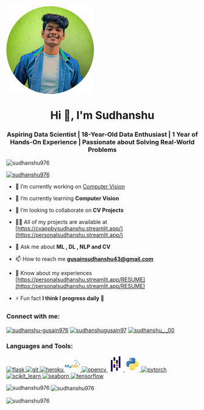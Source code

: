 <img align="center" src="pic.png" />



<h1 align="center">Hi 👋, I'm Sudhanshu</h1>
<h3 align="center">Aspiring Data Scientist | 18-Year-Old Data Enthusiast | 1 Year of Hands-On Experience | Passionate about Solving Real-World Problems</h3>

<p align="left"> <img src="https://komarev.com/ghpvc/?username=sudhanshu976&label=Profile%20views&color=0e75b6&style=flat" alt="sudhanshu976" /> </p>

<p align="left"> <a href="https://github.com/ryo-ma/github-profile-trophy"><img src="https://github-profile-trophy.vercel.app/?username=sudhanshu976" alt="sudhanshu976" /></a> </p>

- 🔭 I’m currently working on [Computer Vision](https://cvappbysudhanshu.streamlit.app/)

- 🌱 I’m currently learning **Computer Vision**

- 👯 I’m looking to collaborate on **CV Projects**

- 👨‍💻 All of my projects are available at [https://cvappbysudhanshu.streamlit.app/](https://personalsudhanshu.streamlit.app/)

- 💬 Ask me about **ML , DL , NLP and CV**

- 📫 How to reach me **gusainsudhanshu43@gmail.com**

- 📄 Know about my experiences [https://personalsudhanshu.streamlit.app/RESUME](https://personalsudhanshu.streamlit.app/RESUME)

- ⚡ Fun fact **I think I progress daily 🙎**

<h3 align="left">Connect with me:</h3>
<p align="left">
<a href="https://linkedin.com/in/sudhanshu-gusain976" target="blank"><img align="center" src="https://raw.githubusercontent.com/rahuldkjain/github-profile-readme-generator/master/src/images/icons/Social/linked-in-alt.svg" alt="sudhanshu-gusain976" height="30" width="40" /></a>
<a href="https://kaggle.com/sudhanshugusain97" target="blank"><img align="center" src="https://raw.githubusercontent.com/rahuldkjain/github-profile-readme-generator/master/src/images/icons/Social/kaggle.svg" alt="sudhanshugusain97" height="30" width="40" /></a>
<a href="https://instagram.com/sudhanshu_._00" target="blank"><img align="center" src="https://raw.githubusercontent.com/rahuldkjain/github-profile-readme-generator/master/src/images/icons/Social/instagram.svg" alt="sudhanshu_._00" height="30" width="40" /></a>
</p>

<h3 align="left">Languages and Tools:</h3>
<p align="left"> <a href="https://flask.palletsprojects.com/" target="_blank" rel="noreferrer"> <img src="https://www.vectorlogo.zone/logos/pocoo_flask/pocoo_flask-icon.svg" alt="flask" width="40" height="40"/> </a> <a href="https://git-scm.com/" target="_blank" rel="noreferrer"> <img src="https://www.vectorlogo.zone/logos/git-scm/git-scm-icon.svg" alt="git" width="40" height="40"/> </a> <a href="https://heroku.com" target="_blank" rel="noreferrer"> <img src="https://www.vectorlogo.zone/logos/heroku/heroku-icon.svg" alt="heroku" width="40" height="40"/> </a> <a href="https://www.mysql.com/" target="_blank" rel="noreferrer"> <img src="https://raw.githubusercontent.com/devicons/devicon/master/icons/mysql/mysql-original-wordmark.svg" alt="mysql" width="40" height="40"/> </a> <a href="https://opencv.org/" target="_blank" rel="noreferrer"> <img src="https://www.vectorlogo.zone/logos/opencv/opencv-icon.svg" alt="opencv" width="40" height="40"/> </a> <a href="https://pandas.pydata.org/" target="_blank" rel="noreferrer"> <img src="https://raw.githubusercontent.com/devicons/devicon/2ae2a900d2f041da66e950e4d48052658d850630/icons/pandas/pandas-original.svg" alt="pandas" width="40" height="40"/> </a> <a href="https://www.python.org" target="_blank" rel="noreferrer"> <img src="https://raw.githubusercontent.com/devicons/devicon/master/icons/python/python-original.svg" alt="python" width="40" height="40"/> </a> <a href="https://pytorch.org/" target="_blank" rel="noreferrer"> <img src="https://www.vectorlogo.zone/logos/pytorch/pytorch-icon.svg" alt="pytorch" width="40" height="40"/> </a> <a href="https://scikit-learn.org/" target="_blank" rel="noreferrer"> <img src="https://upload.wikimedia.org/wikipedia/commons/0/05/Scikit_learn_logo_small.svg" alt="scikit_learn" width="40" height="40"/> </a> <a href="https://seaborn.pydata.org/" target="_blank" rel="noreferrer"> <img src="https://seaborn.pydata.org/_images/logo-mark-lightbg.svg" alt="seaborn" width="40" height="40"/> </a> <a href="https://www.tensorflow.org" target="_blank" rel="noreferrer"> <img src="https://www.vectorlogo.zone/logos/tensorflow/tensorflow-icon.svg" alt="tensorflow" width="40" height="40"/> </a> </p>

<p><img align="left" src="https://github-readme-stats.vercel.app/api/top-langs?username=sudhanshu976&show_icons=true&locale=en&layout=compact" alt="sudhanshu976" /></p>

<p>&nbsp;<img align="center" src="https://github-readme-stats.vercel.app/api?username=sudhanshu976&show_icons=true&locale=en" alt="sudhanshu976" /></p>

<p><img align="center" src="https://github-readme-streak-stats.herokuapp.com/?user=sudhanshu976&" alt="sudhanshu976" /></p>



